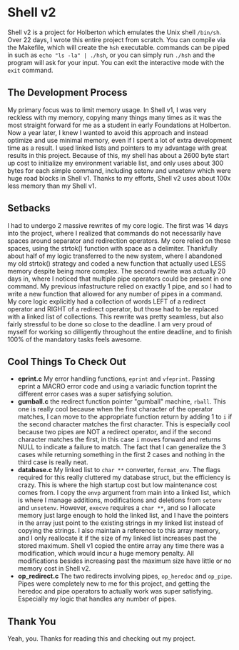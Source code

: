 # Shell v2
Shell v2 is a project for Holberton which emulates the Unix shell `/bin/sh`.
Over 22 days, I wrote this entire project from scratch.
You can compile via the Makefile, which will create the `hsh` executable.
commands can be piped in such as `echo "ls -la" | ./hsh`, or you can simply run `./hsh` and the program will ask for your input. You can exit the interactive mode with the `exit` command.

## The Development Process
My primary focus was to limit memory usage. In Shell v1, I was very reckless with my memory, copying many things many times as it was the most straight forward for me as a student in early Foundations at Holberton. Now a year later, I knew I wanted to avoid this approach and instead optimize and use minimal memory, even if I spent a lot of extra development time as a result. I used linked lists and pointers to my advantage with great results in this project. Because of this, my shell has about a 2600 byte start up cost to initialize my environment variable list, and only uses about 300 bytes for each simple command, including setenv and unsetenv which were huge road blocks in Shell v1. Thanks to my efforts, Shell v2 uses about 100x less memory than my Shell v1.

## Setbacks
I had to undergo 2 massive rewrites of my core logic. The first was 14 days into the project, where I realized that commands do not necessarily have spaces around separator and redirection operators. My core relied on these spaces, using the strtok() function with space as a delimiter. Thankfully about half of my logic transferred to the new system, where I abandoned my old strtok() strategy and coded a new function that actually used LESS memory despite being more complex. The second rewrite was actually 20 days in, where I noticed that multiple pipe operators could be present in one command. My previous infastructure relied on exactly 1 pipe, and so I had to write a new function that allowed for any number of pipes in a command. My core logic explicitly had a collection of words LEFT of a redirect operator and RIGHT of a redirect operator, but those had to be replaced with a linked list of collections. This rewrite was pretty seamless, but also fairly stressful to be done so close to the deadline. I am very proud of myself for working so dilligently throughout the entire deadline, and to finish 100% of the mandatory tasks feels awesome.

## Cool Things To Check Out
* **eprint.c**
My error handling functions, `eprint` and `vfeprint`. Passing eprint a MACRO error code and using a variadic function toprint the different error cases was a super satisfying solution.
* **gumball.c**
the redirect function pointer "gumball" machine, `rball`. This one is really cool because when the first character of the operator matches, I can move to the appropriate function return by adding 1 to `i` if the second character matches the first character. This is especially cool because two pipes are NOT a redirect operator, and if the second character matches the first, in this case `i` moves forward and returns NULL to indicate a failure to match. The fact that I can generalize the 3 cases while returning something in the first 2 cases and nothing in the third case is really neat.
* **database.c**
My linked list to `char **` converter, `format_env`. The flags required for this really cluttered my database struct, but the efficiency is crazy. This is where the high startup cost but low maintenance cost comes from. I copy the `envp` argument from main into a linked list, which is where I manage additions, modifications and deletions from `setenv` and `unsetenv`. However, `execve` requires a `char **`, and so I allocate memory just large enough to hold the linked list, and I have the pointers in the array just point to the existing strings in my linked list instead of copying the strings. I also maintain a reference to this array memory, and I only reallocate it if the size of my linked list increases past the stored maximum. Shell v1 copied the entire array any time there was a modification, which would incur a huge memory penalty. All modifications besides increasing past the maximum size have little or no memory cost in Shell v2.
* **op_redirect.c**
The two redirects involving pipes, `op_heredoc` and `op_pipe`. Pipes were completely new to me for this project, and getting the heredoc and pipe operators to actually work was super satisfying. Especially my logic that handles any number of pipes.

## Thank You
Yeah, you. Thanks for reading this and checking out my project.
